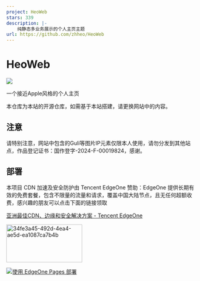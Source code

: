 ```yaml
---
project: HeoWeb
stars: 339
description: |-
    纯静态多业务展示的个人主页主题
url: https://github.com/zhheo/HeoWeb
---
```


# HeoWeb

![](/img/cover.webp)

一个接近Apple风格的个人主页

本仓库为本站的开源仓库，如需基于本站搭建，请更换网站中的内容。

## 注意

请特别注意，网站中包含的Guli等图片IP元素仅限本人使用，请勿分发到其他站点，作品登记证书：国作登字-2024-F-00019824，感谢。

## 部署

本项目 CDN 加速及安全防护由 Tencent EdgeOne 赞助：EdgeOne 提供长期有效的免费套餐，包含不限量的流量和请求，覆盖中国大陆节点，且无任何超额收费，感兴趣的朋友可以点击下面的链接领取

[亚洲最佳CDN、边缘和安全解决方案 - Tencent EdgeOne](https://edgeone.ai/zh?from=github)

<img width="200" height="100" alt="34fe3a45-492d-4ea4-ae5d-ea1087ca7b4b" src="https://github.com/user-attachments/assets/6efd253e-fd4b-4d4c-a56f-1e5b5dcee15b" />

[![使用 EdgeOne Pages 部署](https://github.com/user-attachments/assets/b36719ac-a8d7-438a-8cf5-aa06a4603370)](https://edgeone.ai/pages/new?repository-url=https%3A%2F%2Fgithub.com%2Fzhheo%2FHeoWeb)

